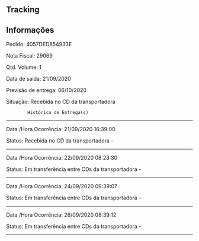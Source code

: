  Tracking 
-------------------------------------------------------------
Informações
-------------------------------------------------------------
Pedido: 4057DED854933E 

Nota Fiscal: 29069

Qtd. Volume: 1

Data de saída: 21/09/2020

Previsão de entrega: 06/10/2020  

Situação: Recebida no CD da transportadora

            Histórico de Entrega(s)
-------------------------------------------------------------
Data /Hora Ocorrência: 21/09/2020 16:39:00

Status: Recebida no CD da transportadora -

-------------------------------------------------------------
Data /Hora Ocorrência: 22/09/2020 08:23:30

Status: Em transferência entre CDs da transportadora -

-------------------------------------------------------------
Data /Hora Ocorrência: 24/09/2020 09:39:07

Status: Em transferência entre CDs da transportadora -

-------------------------------------------------------------
Data /Hora Ocorrência: 26/09/2020 08:39:12

Status: Em transferência entre CDs da transportadora -

-------------------------------------------------------------
